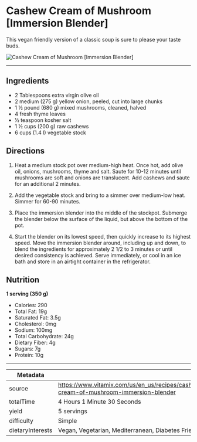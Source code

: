 # Cashew Cream of Mushroom [Immersion Blender]

This vegan friendly version of a classic soup is sure to please your taste buds.

![Cashew Cream of Mushroom [Immersion Blender]](https://www.vitamix.com/content/dam/vitamix/home/recipes/soups/CashewCreamOfMushroom_470x449.jpg)

---

## Ingredients

- 2 Tablespoons extra virgin olive oil
- 2 medium (275 g) yellow onion, peeled, cut into large chunks
- 1 ½ pound (680 g) mixed mushrooms, cleaned, halved
- 4 fresh thyme leaves
- ½ teaspoon kosher salt
- 1 ½ cups (200 g) raw cashews
- 6 cups (1.4 l) vegetable stock

## Directions

1. Heat a medium stock pot over medium-high heat. Once hot, add olive oil, onions, mushrooms, thyme and salt. Saute for 10-12 minutes until mushrooms are soft and onions are translucent. Add cashews and saute for an additional 2 minutes.

2. Add the vegetable stock and bring to a simmer over medium-low heat. Simmer for 60-90 minutes.

3. Place the immersion blender into the middle of the stockpot. Submerge the blender below the surface of the liquid, but above the bottom of the pot.

4. Start the blender on its lowest speed, then quickly increase to its highest speed. Move the immersion blender around, including up and down, to blend the ingredients for approximately 2 1/2 to 3 minutes or until desired consistency is achieved. Serve immediately, or cool in an ice bath and store in an airtight container in the refrigerator.

## Nutrition

**1 serving (350 g)**

- Calories: 290
- Total Fat: 19g
- Saturated Fat: 3.5g
- Cholesterol: 0mg
- Sodium: 100mg
- Total Carbohydrate: 24g
- Dietary Fiber: 4g
- Sugars: 7g
- Protein: 10g

---

| Metadata |  |
| --- | --- |
| source | https://www.vitamix.com/us/en_us/recipes/cashew-cream-of-mushroom-immersion-blender |
| totalTime | 4 Hours 1 Minute 30 Seconds |
| yield | 5 servings |
| difficulty | Simple |
| dietaryInterests | Vegan, Vegetarian, Mediterranean, Diabetes Friendly |

